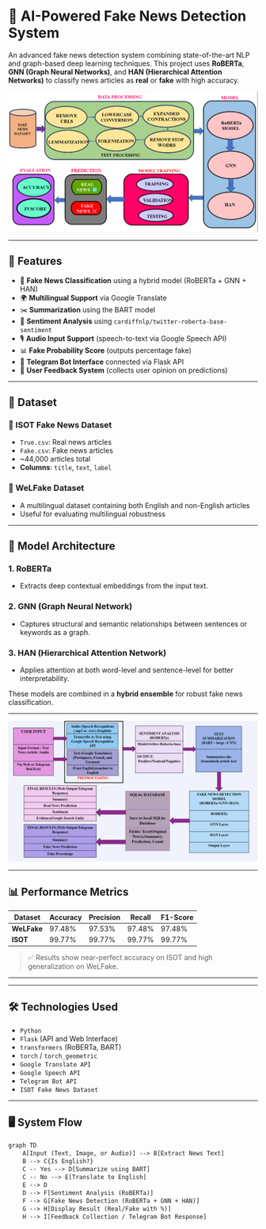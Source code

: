 # 🧠 AI-Powered Fake News Detection System

An advanced fake news detection system combining state-of-the-art NLP and graph-based deep learning techniques. This project uses **RoBERTa**, **GNN (Graph Neural Networks)**, and **HAN (Hierarchical Attention Networks)** to classify news articles as **real** or **fake** with high accuracy.

![System Overview](assets/Architecture.png)

---

## 🚀 Features

- 🔎 **Fake News Classification** using a hybrid model (RoBERTa + GNN + HAN)
- 🌍 **Multilingual Support** via Google Translate
- ✂️ **Summarization** using the BART model
- 💬 **Sentiment Analysis** using `cardiffnlp/twitter-roberta-base-sentiment`
- 🎙️ **Audio Input Support** (speech-to-text via Google Speech API)
- 📊 **Fake Probability Score** (outputs percentage fake)
- 🤖 **Telegram Bot Interface** connected via Flask API
- 📝 **User Feedback System** (collects user opinion on predictions)

---

## 📂 Dataset

### 📌 ISOT Fake News Dataset
- `True.csv`: Real news articles  
- `Fake.csv`: Fake news articles  
- ~44,000 articles total  
- **Columns**: `title`, `text`, `label`

### 📌 WeLFake Dataset
- A multilingual dataset containing both English and non-English articles
- Useful for evaluating multilingual robustness

---

## 🧠 Model Architecture

### 1. **RoBERTa**
- Extracts deep contextual embeddings from the input text.

### 2. **GNN (Graph Neural Network)**
- Captures structural and semantic relationships between sentences or keywords as a graph.

### 3. **HAN (Hierarchical Attention Network)**
- Applies attention at both word-level and sentence-level for better interpretability.

These models are combined in a **hybrid ensemble** for robust fake news classification.

---

![Model Architecture](assets/Architecture_Design.png)

---

## 📊 Performance Metrics

| Dataset | Accuracy | Precision | Recall | F1-Score |
|---------|----------|-----------|--------|----------|
| **WeLFake** | 97.48% | 97.53% | 97.48% | 97.48% |
| **ISOT**    | 99.77% | 99.77% | 99.77% | 99.77% |

> ✅ Results show near-perfect accuracy on ISOT and high generalization on WeLFake.

---

---

## 🛠️ Technologies Used

- `Python`
- `Flask` (API and Web Interface)
- `transformers` (RoBERTa, BART)
- `torch` / `torch_geometric`
- `Google Translate API`
- `Google Speech API`
- `Telegram Bot API`
- `ISOT Fake News Dataset`

---

## 🖥️ System Flow

```mermaid
graph TD
    A[Input (Text, Image, or Audio)] --> B[Extract News Text]
    B --> C{Is English?}
    C -- Yes --> D[Summarize using BART]
    C -- No --> E[Translate to English]
    E --> D
    D --> F[Sentiment Analysis (RoBERTa)]
    F --> G[Fake News Detection (RoBERTa + GNN + HAN)]
    G --> H[Display Result (Real/Fake with %)]
    H --> I[Feedback Collection / Telegram Bot Response]
